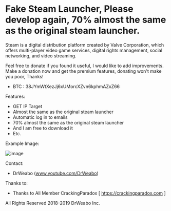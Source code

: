 # Fake Steam Launcher, Please develop again, 70% almost the same as the original steam launcher.
Steam is a digital distribution platform created by Valve Corporation, which offers multi-player video game services, digital rights management, social networking, and video streaming.

Feel free to donate if you found it useful, I would like to add improvements.
Make a donation now and get the premium features, donating won't make you poor, Thanks!
- BTC : 38JYmWtXezJj6xUMorcXZvn6kphmAZxZ66

Features:
- GET IP Target
- Almost the same as the original steam launcher
- Automatic log in to emails
- 70% almost the same as the original steam launcher
- And I am free to download it
- Etc.

Example Image:

![image](https://cdn.discordapp.com/attachments/562361254535102494/562741971534348314/unknown.png)

Contact:
- DrWeabo (www.youtube.com/DrWeabo)

Thanks to:
- Thanks to All Member CrackingParadox [ https://crackingparadox.com ]

All Rights Reserved 2018-2019 DrWeabo Inc.
